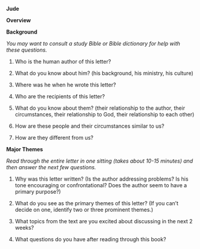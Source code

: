 **Jude**

**Overview**

**Background**

*You may want to consult a study Bible or Bible dictionary for help with these questions.*

1.  Who is the human author of this letter?

2.  What do you know about him? (his background, his ministry, his culture)

3.  Where was he when he wrote this letter?

4.  Who are the recipients of this letter?

5.  What do you know about them? (their relationship to the author, their circumstances, their relationship to God, their relationship to each other)

6.  How are these people and their circumstances similar to us?

7.  How are they different from us?

**Major Themes**

*Read through the entire letter in one sitting (takes about 10-15 minutes) and then answer the next few questions.*

1.  Why was this letter written? (Is the author addressing problems? Is his tone encouraging or confrontational? Does the author seem to have a primary purpose?)

2.  What do you see as the primary themes of this letter? (If you can’t decide on one, identify two or three prominent themes.)

3.  What topics from the text are you excited about discussing in the next 2 weeks?

4.  What questions do you have after reading through this book?


